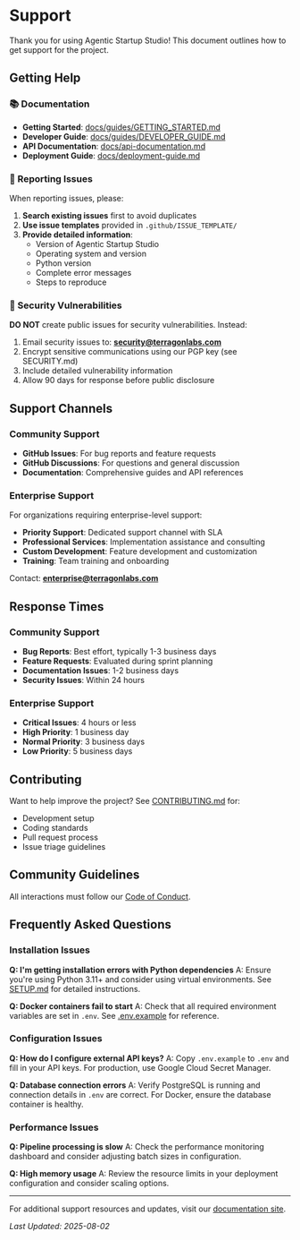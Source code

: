 # Support

Thank you for using Agentic Startup Studio! This document outlines how to get support for the project.

## Getting Help

### 📚 Documentation
- **Getting Started**: [docs/guides/GETTING_STARTED.md](docs/guides/GETTING_STARTED.md)
- **Developer Guide**: [docs/guides/DEVELOPER_GUIDE.md](docs/guides/DEVELOPER_GUIDE.md)
- **API Documentation**: [docs/api-documentation.md](docs/api-documentation.md)
- **Deployment Guide**: [docs/deployment-guide.md](docs/deployment-guide.md)

### 🐛 Reporting Issues
When reporting issues, please:

1. **Search existing issues** first to avoid duplicates
2. **Use issue templates** provided in `.github/ISSUE_TEMPLATE/`
3. **Provide detailed information**:
   - Version of Agentic Startup Studio
   - Operating system and version
   - Python version
   - Complete error messages
   - Steps to reproduce

### 🚨 Security Vulnerabilities
**DO NOT** create public issues for security vulnerabilities. Instead:

1. Email security issues to: **security@terragonlabs.com**
2. Encrypt sensitive communications using our PGP key (see SECURITY.md)
3. Include detailed vulnerability information
4. Allow 90 days for response before public disclosure

## Support Channels

### Community Support
- **GitHub Issues**: For bug reports and feature requests
- **GitHub Discussions**: For questions and general discussion
- **Documentation**: Comprehensive guides and API references

### Enterprise Support
For organizations requiring enterprise-level support:

- **Priority Support**: Dedicated support channel with SLA
- **Professional Services**: Implementation assistance and consulting
- **Custom Development**: Feature development and customization
- **Training**: Team training and onboarding

Contact: **enterprise@terragonlabs.com**

## Response Times

### Community Support
- **Bug Reports**: Best effort, typically 1-3 business days
- **Feature Requests**: Evaluated during sprint planning
- **Documentation Issues**: 1-2 business days
- **Security Issues**: Within 24 hours

### Enterprise Support
- **Critical Issues**: 4 hours or less
- **High Priority**: 1 business day
- **Normal Priority**: 3 business days
- **Low Priority**: 5 business days

## Contributing
Want to help improve the project? See [CONTRIBUTING.md](CONTRIBUTING.md) for:
- Development setup
- Coding standards
- Pull request process
- Issue triage guidelines

## Community Guidelines
All interactions must follow our [Code of Conduct](CODE_OF_CONDUCT.md).

## Frequently Asked Questions

### Installation Issues
**Q: I'm getting installation errors with Python dependencies**
A: Ensure you're using Python 3.11+ and consider using virtual environments. See [SETUP.md](SETUP.md) for detailed instructions.

**Q: Docker containers fail to start**
A: Check that all required environment variables are set in `.env`. See [.env.example](.env.example) for reference.

### Configuration Issues
**Q: How do I configure external API keys?**
A: Copy `.env.example` to `.env` and fill in your API keys. For production, use Google Cloud Secret Manager.

**Q: Database connection errors**
A: Verify PostgreSQL is running and connection details in `.env` are correct. For Docker, ensure the database container is healthy.

### Performance Issues
**Q: Pipeline processing is slow**
A: Check the performance monitoring dashboard and consider adjusting batch sizes in configuration.

**Q: High memory usage**
A: Review the resource limits in your deployment configuration and consider scaling options.

---

For additional support resources and updates, visit our [documentation site](https://docs.terragonlabs.com/agentic-startup-studio).

*Last Updated: 2025-08-02*